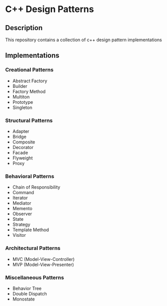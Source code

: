 # C++ Design Patterns
## Description
This repository contains a collection of c++ design pattern implementations
## Implementations

### Creational Patterns
* Abstract Factory
* Builder
* Factory Method
* Multiton
* Prototype
* Singleton
### Structural Patterns
* Adapter
* Bridge
* Composite
* Decorator
* Facade
* Flyweight
* Proxy
### Behavioral Patterns
* Chain of Responsibility
* Command
* Iterator
* Mediator
* Memento
* Observer
* State
* Strategy
* Template Method
* Visitor
### Architectural Patterns
* MVC (Model-View-Controller)
* MVP (Model-View-Presenter)
### Miscellaneous Patterns
* Behavior Tree
* Double Dispatch
* Monostate